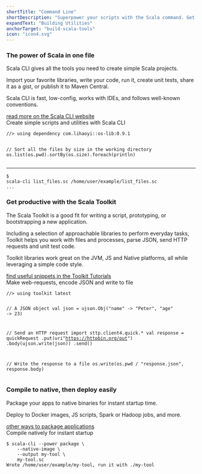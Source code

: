```yaml
---
shortTitle: "Command Line"
shortDescription: "Superpower your scripts with the Scala command. Get hands-on with the Scala Toolkit. Easily add libraries. Build CLI apps with instant startup."
expandText: "Building Utilities"
anchorTarget: "build-scala-tools"
icon: "icon4.svg"
---
```


<div class="scala-row">
    <div class="scala-code">
        <div class="scala-text scala-text-large">
            <h3>The power of Scala in one file</h3>
            <p class="emph">Scala CLI gives all the tools you need to create simple Scala projects.</p>
            <p>Import your favorite libraries, write your code, run it, create unit tests, share it as a gist, or publish it to Maven Central.</p>
            <p>Scala CLI is fast, low-config, works with IDEs, and follows well-known conventions.</p>
            <a class="button button_call-to-action" href="https://scala-cli.virtuslab.org" target="_blank" rel="none">read more on the Scala CLI website</a>
        </div>
    </div>
    <div class="scala-code">
        <div class="code-element dark">
            <div class="bar-code"><span>Create simple scripts and utilities with Scala CLI</span></div>
            <pre><code class="language-scala">//> using dependency com.lihaoyi::os-lib:0.9.1

// Sort all the files by size in the working directory
os.list(os.pwd).sortBy(os.size).foreach(println)</code></pre>
            <hr class="code-separator"/>
            <pre><code class="language-bash">$ scala-cli list_files.sc
/home/user/example/list_files.sc
...</code></pre>
        </div>
    </div>
</div>

<div class="scala-row">
    <div class="scala-code">
        <div class="scala-text scala-text-large">
            <h3>Get productive with the Scala Toolkit</h3>
            <p class="emph">The Scala Toolkit is a good fit for writing a script, prototyping, or bootstrapping a new application.</p>
            <p>Including a selection of approachable libraries to perform everyday tasks, Toolkit helps you work with files and processes, parse JSON, send HTTP requests and unit test code.</p>
            <p>Toolkit libraries work great on the JVM, JS and Native platforms, all while leveraging a simple code style.</p>
            <a class="button button_call-to-action" href="https://docs.scala-lang.org/toolkit/introduction.html" target="_blank" rel="none">find useful snippets in the Toolkit Tutorials</a>
        </div>
    </div>
    <div class="scala-code">
        <div class="code-element dark">
            <div class="bar-code"><span>Make web-requests, encode JSON and write to file</span></div>
            <pre><code class="language-scala">//> using toolkit latest

// A JSON object
val json = ujson.Obj("name" -> "Peter", "age" -> 23)

// Send an HTTP request
import sttp.client4.quick.*
val response = quickRequest
  .put(uri"https://httpbin.org/put")
  .body(ujson.write(json))
  .send()

// Write the response to a file
os.write(os.pwd / "response.json", response.body)</code></pre>
        </div>
    </div>
</div>
<div class="scala-row">
    <div class="scala-code">
        <div class="scala-text scala-text-large">
            <h3>Compile to native, then deploy easily</h3>
            <p class="emph">Package your apps to native binaries for instant startup time.</p>
            <p>Deploy to Docker images, JS scripts, Spark or Hadoop jobs, and more.</p>
            <a class="button button_call-to-action" href="https://scala-cli.virtuslab.org/docs/commands/package" target="_blank" rel="none">other ways to package applications</a>
        </div>
    </div>
    <div class="scala-code">
        <div class="code-element dark">
            <div class="bar-code"><span>Compile natively for instant startup</span></div>
            <pre><code class="language-bash">$ scala-cli --power package \
    --native-image \
    --output my-tool \
    my-tool.sc
Wrote /home/user/example/my-tool, run it with ./my-tool</code></pre>
        </div>
    </div>
</div>
